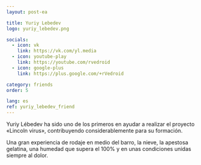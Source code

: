 ```yaml
---
layout: post-ea

title: Yuriy Lebedev
logo: yuriy_lebedev.png

socials:
  - icon: vk
    link: https://vk.com/yl.media
  - icon: youtube-play
    link: https://youtube.com/rvedroid
  - icon: google-plus
    link: https://plus.google.com/+rVedroid

category: friends
order: 5

lang: es
ref: yuriy_lebedev_friend
---
```


Yuriy Lébedev ha sido uno de los primeros en ayudar a realizar el proyecto «Lincoln virus», contribuyendo considerablemente para su formación.

Una gran experiencia de rodaje en medio del barro, la nieve, la apestosa gelatina, una humedad que supera el 100% y en unas condiciones unidas siempre al dolor.

